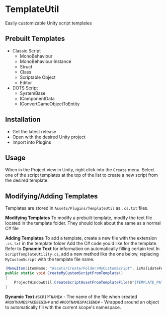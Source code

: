 # TemplateUtil
Easily customizable Unity script templates

## Prebuilt Templates
- Classic Script
    - MonoBehaviour
    - MonoBehaviour Instance
    - Struct
    - Class
    - Scriptable Object
    - Editor
- DOTS Script
    - SystemBase
    - IComponentData
    - IConvertGameObjectToEntity

## Installation
- Get the latest release
- Open with the desired Unity project
- Import into Plugins

## Usage
When in the Project view in Unity, right click into the `Create` menu.  Select one of the script templates at the top of the list to create a new script from the desired template.

## Modifying/Adding Templates
Templates are stored in `Assets/Plugins/TemplateUtil` as `.cs.txt` files.

**Modifying Templates**
To modify a prebuilt template, modify the text file located in the template folder.  They should look about the same as a normal C# file

**Adding Templates**
To add a template, create a new file with the extension `.cs.txt` in the template folder
Add the C# code you'd like for the template.  Refer to **Dynamic Text** for information on automatically filling certain text
In `ScriptTemplateUtility.cs`, add a new method like the one below, replacing `MyCustomScript` with the template file name.
```cs
[MenuItem(itemName: "Assets/Create/Folder/MyCustomScript", isValidateFunction: false, priority: -100)]
public static void CreateMyCustomScriptFromTemplate()
{
    ProjectWindowUtil.CreateScriptAssetFromTemplateFile($"{TEMPLATE_PATH}/MyCustomScript.cs.txt", "NewMyCustomScript.cs");
}
```

**Dynamic Text**
`#SCRIPTNAME#` - The name of the file when created
`#ROOTNAMESPACEBEGIN#` and `#ROOTNAMESPACEEND#` - Wrapped around an object to automatically fill with the current scope's namespace.
